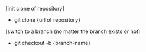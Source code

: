 
[init clone of repository]
- git clone {url of repository}

[switch to a branch (no matter the branch exists or not]
- git checkout -b {branch-name}


